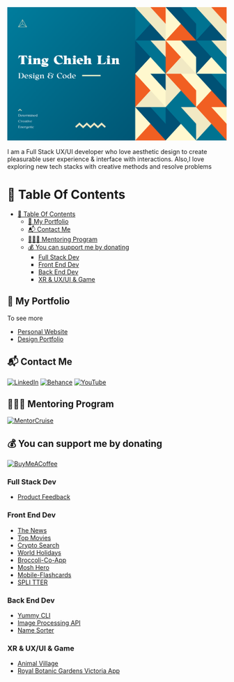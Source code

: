<img src='./img/TCL_Header.png' alt='TCL-header'/>

I am a Full Stack UX/UI developer who love aesthetic design to create pleasurable user experience & interface with interactions. Also,I love exploring new tech stacks with creative methods and resolve problems

# 📖 Table Of Contents
- [📖 Table Of Contents](#-table-of-contents)
  - [💼 My Portfolio](#-my-portfolio)
  - [📬 Contact Me](#-contact-me)
  - [🧑🏼‍🏫 Mentoring Program](#-mentoring-program)
  - [💰 You can support me by donating](#-you-can-support-me-by-donating)
    - [Full Stack Dev](#full-stack-dev)
    - [Front End Dev](#front-end-dev)
    - [Back End Dev](#back-end-dev)
    - [XR \& UX/UI \& Game](#xr--uxui--game)

## 💼 My Portfolio

To see more

- [Personal Website](https://tingchiehlin.com/)
- [Design Portfolio](https://www.behance.net/jaylinxr)

## 📬 Contact Me

[![LinkedIn](https://img.shields.io/badge/LinkedIn-0077B5?style=for-the-badge&logo=linkedin&logoColor=white)](https://www.linkedin.com/in/jaylinxr/)
[![Behance](https://img.shields.io/badge/Behance-0054F7?style=for-the-badge&logo=behance&logoColor=white)](https://www.behance.net/jaylinxr)
[![YouTube](https://img.shields.io/badge/YouTube-FF0000?style=for-the-badge&logo=youtube&logoColor=white)](https://www.youtube.com/@jaylinxr)

## 🧑🏼‍🏫 Mentoring Program

<a href="https://mentorcruise.com/mentor/tingchiehlin/?ref=tinglin1" target="_blank" rel="noopener noreferrer">
<img src="https://cdn.mentorcruise.com/img/banner/navy-booking-badge.svg" width="240" alt="MentorCruise">
</a>

## 💰 You can support me by donating

[![BuyMeACoffee](https://img.shields.io/badge/Buy%20Me%20a%20Coffee-ffdd00?style=for-the-badge&logo=buy-me-a-coffee&logoColor=black)](https://www.buymeacoffee.com/tingchiehlin)

### Full Stack Dev

- [Product Feedback](https://github.com/TingChiehLin/product-feedback-app)

### Front End Dev

- [The News](https://github.com/TingChiehLin/the-news)
- [Top Movies](https://github.com/TingChiehLin/top-movies)
- [Crypto Search](https://github.com/TingChiehLin/crypto-search)
- [World Holidays](https://github.com/TingChiehLin/world-holidays)
- [Broccoli-Co-App](https://github.com/TingChiehLin/Broccoli-Co-App)
- [Mosh Hero](https://github.com/TingChiehLin/mosh_hero)
- [Mobile-Flashcards](https://github.com/TingChiehLin/Mobile-Flashcards)
- [SPLI TTER](https://github.com/TingChiehLin/spli-tter-ui)

### Back End Dev

- [Yummy CLI](https://github.com/TingChiehLin/CLI)
- [Image Processing API](https://github.com/TingChiehLin/image-processing-api)
- [Name Sorter](https://github.com/TingChiehLin/name-sorter)

### XR & UX/UI & Game

- [Animal Village](https://tingchiehlin.com/animalvillage)
- [Royal Botanic Gardens Victoria App](https://tingchiehlin.com/royalbotanicgarden)